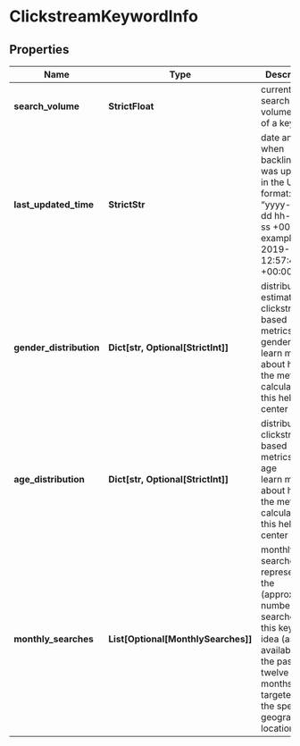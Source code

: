# ClickstreamKeywordInfo


## Properties

| Name | Type | Description | Notes |
|------------ | ------------- | ------------- | -------------|
**search_volume** | **StrictFloat** | current search volume rate of a keyword |[optional]|
**last_updated_time** | **StrictStr** | date and time when backlink data was updated<br>in the UTC format: “yyyy-mm-dd hh-mm-ss +00:00”<br>example:<br>2019-11-15 12:57:46 +00:00 |[optional]|
**gender_distribution** | **Dict[str, Optional[StrictInt]]** | distribution of estimated clickstream-based metrics by gender<br>learn more about how the metric is calculated in this help center article |[optional]|
**age_distribution** | **Dict[str, Optional[StrictInt]]** | distribution of clickstream-based metrics by age<br>learn more about how the metric is calculated in this help center article |[optional]|
**monthly_searches** | **List[Optional[MonthlySearches]]** | monthly searches<br>represents the (approximate) number of searches on this keyword idea (as available for the past twelve months), targeted to the specified geographic locations |[optional]|